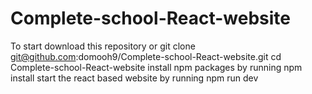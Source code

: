 # Complete-school-React-website

To start download this repository or git clone git@github.com:domooh9/Complete-school-React-website.git
cd Complete-school-React-website
install npm packages by running npm install
start the react based website by running npm run dev


